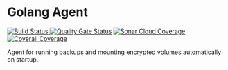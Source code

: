 # Golang Agent
[ ![Build Status](https://github.com/azak-azkaran/agent/workflows/Go/badge.svg) ](https://github.com/azak-azkaran/agent)
[![Quality Gate Status](https://sonarcloud.io/api/project_badges/measure?project=azak-azkaran_agent&metric=alert_status)](https://sonarcloud.io/dashboard?id=azak-azkaran_agent)
[![Sonar Cloud Coverage](https://sonarcloud.io/api/project_badges/measure?project=azak-azkaran_agent&metric=coverage)](https://sonarcloud.io/dashboard?id=azak-azkaran_agent)
[![Coverall Coverage](https://coveralls.io/repos/github/azak-azkaran/agent/badge.svg?branch=master)](https://coveralls.io/github/azak-azkaran/agent?branch=master)

Agent for running backups and mounting encrypted volumes automatically on startup.
